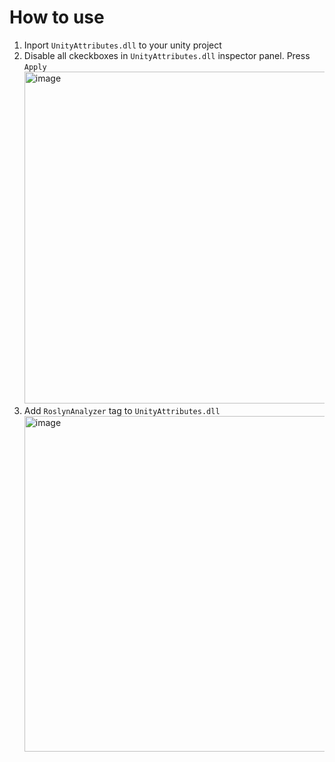 # How to use
1. Inport `UnityAttributes.dll` to your unity project
2. Disable all ckeckboxes in `UnityAttributes.dll` inspector panel. Press `Apply` <img width="531" alt="image" src="https://github.com/OctopBP/unity-attributes/assets/17803104/d36caba4-abbe-4adb-8edc-1c9d654c2be4">
3. Add `RoslynAnalyzer` tag to `UnityAttributes.dll` <img width="537" alt="image" src="https://github.com/OctopBP/unity-attributes/assets/17803104/4bd16b92-b8f0-4bc8-9745-8963600ab2cf">
